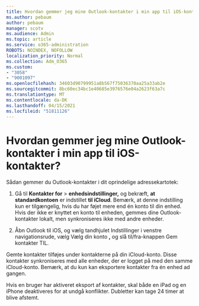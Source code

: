 ```yaml
---
title: Hvordan gemmer jeg mine Outlook-kontakter i min app til iOS-kontakter?
ms.author: pebaum
author: pebaum
manager: scotv
ms.audience: Admin
ms.topic: article
ms.service: o365-administration
ROBOTS: NOINDEX, NOFOLLOW
localization_priority: Normal
ms.collection: Adm_O365
ms.custom:
- "3058"
- "9001097"
ms.openlocfilehash: 34603d90799951a8b567f75036370aa25a33ab2e
ms.sourcegitcommit: 8bc60ec34bc1e40685e3976576e04a2623f63a7c
ms.translationtype: MT
ms.contentlocale: da-DK
ms.lasthandoff: 04/15/2021
ms.locfileid: "51811126"
---
```

# <a name="how-do-i-save-my-outlook-contacts-to-my-ios-contacts-app"></a>Hvordan gemmer jeg mine Outlook-kontakter i min app til iOS-kontakter?

Sådan gemmer du Outlook-kontakter i dit oprindelige adressekartotek:
 
1. Gå til **Kontakter for**  >  **enhedsindstillinger,** og bekræft, **at standardkontoen** er indstillet **til iCloud**. Bemærk, at denne indstilling kun er tilgængelig, hvis du har føjet mere end én konto til din enhed. Hvis der ikke er knyttet en konto til enheden, gemmes dine Outlook-kontakter lokalt, men synkroniseres ikke med andre enheder.
 
2. Åbn Outlook til iOS, og vælg tandhjulet Indstillinger i venstre navigationsrude, vælg Vælg din konto **,** og slå til/fra-knappen Gem kontakter TIL. 
 
Gemte kontakter tilføjes under kontakterne på din iCloud-konto. Disse kontakter synkroniseres med alle enheder, der er logget på med den samme iCloud-konto. Bemærk, at du kun kan eksportere kontakter fra én enhed ad gangen.
 
Hvis en bruger har aktiveret eksport af kontakter, skal både en iPad og en iPhone deaktiveres for at undgå konflikter. Dubletter kan tage 24 timer at blive afstemt.